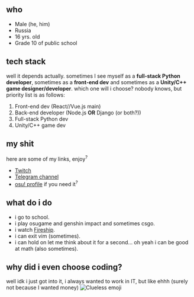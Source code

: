 ## who
- Male (he, him)
- Russia
- 16 yrs. old
- Grade 10 of public school

## tech stack
well it depends actually. sometimes I see myself as a **full-stack Python developer**, sometimes as a **front-end dev** and sometimes as a **Unity/C++ game designer/developer**.
which one will i choose? nobody knows, but priority list is as follows:
1. Front-end dev (React//Vue.js main)
1. Back-end developer (Node.js **OR** Django (or both?))
1. Full-stack Python dev
1. Unity/C++ game dev

## my shit
here are some of my links, enjoy<sup>?</sup>
- [Twitch](https://twitch.tv/BANGKOKTAGANROG)
- [Telegram channel](https://t.me/bngkktgnrgosu)
- [osu! profile](https://osu.ppy.sh/users/15889598) if you need it<sup>?</sup>

## what do i do
- i go to school.
- i play osugame and genshin impact and sometimes csgo.
- i watch [Fireship](https://youtube.com/c/Fireship).
- i can exit vim (sometimes).
- i can hold on let me think about it for a second... oh yeah i can be good at math (also sometimes).

## why did i even choose coding?
well idk i just got into it, i always wanted to work in IT, but like ehhh (surely not because I wanted money)
![Clueless emoji](https://cdn.frankerfacez.com/emoticon/670425/4)